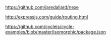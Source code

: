 

<https://github.com/jaredallard/nexe>

<http://expressjs.com/guide/routing.html>

<https://github.com/cyclejs/cycle-examples/blob/master/isomorphic/package.json>
